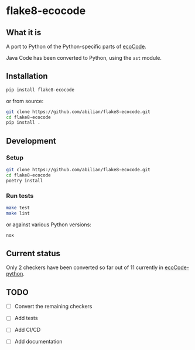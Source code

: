 # flake8-ecocode

## What it is

A port to Python of the Python-specific parts of [ecoCode](https://github.com/green-code-initiative/ecoCode).

Java Code has been converted to Python, using the `ast` module.

## Installation

```bash
pip install flake8-ecocode
```

or from source:

```bash
git clone https://github.com/abilian/flake8-ecocode.git
cd flake8-ecocode
pip install .
```

## Development

### Setup

```bash
git clone https://github.com/abilian/flake8-ecocode.git
cd flake8-ecocode
poetry install
```

### Run tests

```bash
make test
make lint
```

or against various Python versions:

```bash
nox
```

## Current status

Only 2 checkers have been converted so far out of 11 currently in [ecoCode-python](https://github.com/green-code-initiative/ecoCode-python).

## TODO

- [ ] Convert the remaining checkers
- [ ] Add tests
- [ ] Add CI/CD
- [ ] Add documentation


